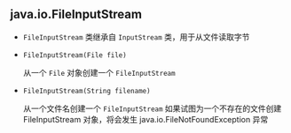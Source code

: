 ## java.io.FileInputStream

* `FileInputStream` 类继承自 `InputStream` 类，用于从文件读取字节

* `FileInputStream(File file)`

    从一个 `File` 对象创建一个 `FileInputStream`
    
* `FileInputStream(String filename)`

    从一个文件名创建一个 `FileInputStream` 如果试图为一个不存在的文件创建 FileInputStream 对象，将会发生 java.io.FileNotFoundException 异常